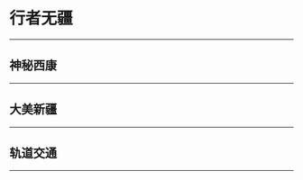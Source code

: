 [^_^]: 哈哈我是注释，不会在浏览器中显示。


<h1>行者无疆</h1>

***

<h2>神秘西康</h2>

***

<h2>大美新疆</h2>

***

<h2>轨道交通</h2>

***


